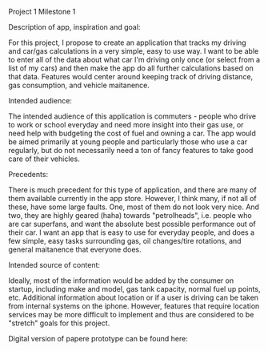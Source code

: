Project 1 Milestone 1 

Description of app, inspiration and goal:

For this project, I propose to create an application that tracks my driving and car/gas calculations in a very simple, easy to use way.  I want to be able to enter all of the data about what car I'm driving only once (or select from a list of my cars) and then make the app do all further calculations based on that data. Features would center around keeping track of driving distance, gas consumption, and vehicle maitanence. 

Intended audience:

The intended audience of this application is commuters - people who drive to work or school everyday and need more insight into their gas use, or need help with budgeting the cost of fuel and owning a car. The app would be aimed primarily at young people and particularly those who use a car regularly, but do not necessarily need a ton of fancy features to take good care of their vehicles. 

Precedents: 

There is much precedent for this type of application, and there are many of them available currently in the app store. However, I think many, if not all of these, have some large faults. One, most of them do not look very nice. And two, they are highly geared (haha) towards "petrolheads", i.e. people who are car superfans, and want the absolute best possible performance out of their car. I want an app that is easy to use for everyday people, and does a few simple, easy tasks surrounding gas, oil changes/tire rotations, and general maitanence that everyone does. 

Intended source of content: 

Ideally, most of the information would be added by the consumer on startup, including make and model, gas tank capacity, normal fuel up points, etc. Additional information about location or if a user is driving can be taken from internal systems on the iphone. However, features that require location services may be more difficult to implement and thus are considered to be "stretch" goals for this project. 

Digital version of papere prototype can be found here: 
